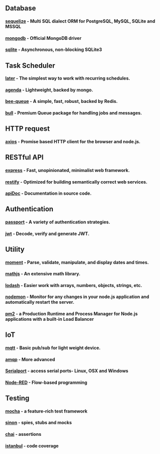 ## Database
#### [sequelize](http://docs.sequelizejs.com/) - Multi SQL dialect ORM for PostgreSQL, MySQL, SQLite and MSSQL
#### [mongodb](https://github.com/mongodb/node-mongodb-native) - Official MongoDB driver
#### [sqlite](https://github.com/mapbox/node-sqlite3) - Asynchronous, non-blocking SQLite3
  
## Task Scheduler
#### [later](http://bunkat.github.io/later/) - The simplest way to work with recurring schedules.
#### [agenda](https://github.com/agenda/agenda) - Lightweight, backed by mongo.
#### [bee-queue](https://github.com/bee-queue/bee-queue) - A simple, fast, robust, backed by Redis.
#### [bull](https://github.com/OptimalBits/bull) - Premium Queue package for handling jobs and messages.
  
## HTTP request
#### [axios](https://github.com/axios/axios) - Promise based HTTP client for the browser and node.js.

## RESTful API
#### [express](https://expressjs.com/) - Fast, unopinionated, minimalist web framework.
#### [restify](http://restify.com/) - Optimized for building semantically correct web services.
#### [apiDoc](http://apidocjs.com/) - Documentation in source code.

## Authentication
#### [passport](http://www.passportjs.org/) - A variety of authentication strategies.
#### [jwt](https://jwt.io/) - Decode, verify and generate JWT.

## Utility
#### [moment](https://momentjs.com/) - Parse, validate, manipulate, and display dates and times.
#### [mathjs](http://mathjs.org/index.html) - An extensive math library.
#### [lodash](https://lodash.com/) - Easier work with arrays, numbers, objects, strings, etc.
#### [nodemon](https://nodemon.io/) - Monitor for any changes in your node.js application and automatically restart the server.
#### [pm2](https://pm2.io/runtime/) - a Production Runtime and Process Manager for Node.js applications with a built-in Load Balancer

## IoT
#### [mqtt](https://github.com/mqttjs/MQTT.js) - Basic pub/sub for light weight device.
#### [amqp](https://github.com/squaremo/amqp.node) - More advanced
#### [Serialport](https://github.com/node-serialport/node-serialport) - access serial ports- Linux, OSX and Windows
#### [Node-RED](https://nodered.org/) - Flow-based programming

## Testing
#### [mocha](https://mochajs.org/) - a feature-rich test framework
#### [sinon](https://sinonjs.org/) - spies, stubs and mocks
#### [chai](https://github.com/chaijs/chaijs.github.io) - assertions
#### [istanbul](https://istanbul.js.org/) - code coverage
